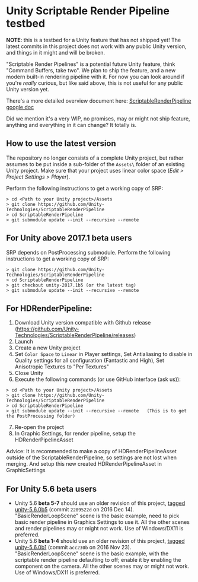 # Unity Scriptable Render Pipeline testbed

**NOTE**: this is a testbed for a Unity feature that has not shipped yet! The latest commits in this project does not work
with any public Unity version, and things in it might and will be broken.

"Scriptable Render Pipelines" is a potential future Unity feature, think "Command Buffers, take two". We plan to ship the feature, and a
new modern built-in rendering pipeline with it. For now you can look around if you're _really_ curious, but like said above, this is
not useful for any public Unity version yet.

There's a more detailed overview document here: [ScriptableRenderPipeline google doc](https://docs.google.com/document/d/1e2jkr_-v5iaZRuHdnMrSv978LuJKYZhsIYnrDkNAuvQ/edit?usp=sharing)

Did we mention it's a very WIP, no promises, may or might not ship feature, anything and everything in it can change? It totally is.

## How to use the latest version
The repository no longer consists of a complete Unity project, but rather
assumes to be put inside a sub-folder of the `Assets\` folder of an existing
Unity project. Make sure that your project uses linear color space
(_Edit > Project Settings > Player_).

Perform the following instructions to get a working copy of SRP:
```
> cd <Path to your Unity project>/Assets
> git clone https://github.com/Unity-Technologies/ScriptableRenderPipeline
> cd ScriptableRenderPipeline
> git submodule update --init --recursive --remote
```

## For Unity above 2017.1 beta users
SRP depends on PostProcessing submodule. Perform the following instructions to get a working copy of SRP:
```
> git clone https://github.com/Unity-Technologies/ScriptableRenderPipeline
> cd ScriptableRenderPipeline
> git checkout unity-2017.1b5 (or the latest tag)
> git submodule update --init --recursive --remote
```

## For HDRenderPipeline:

1. Download Unity version compatible with Github release (https://github.com/Unity-Technologies/ScriptableRenderPipeline/releases)
2. Launch
3. Create a new Unity project
4. Set `Color Space` to `Linear` in Player settings, Set Antialiasing to disable in Quality settings for all configuration (Fantastic and High), Set Anisotropic Textures to "Per Textures"
5. Close Unity
6. Execute the following commands (or use GitHub interface (ask us)):
```
> cd <Path to your Unity project>/Assets
> git clone https://github.com/Unity-Technologies/ScriptableRenderPipeline
> cd ScriptableRenderPipeline
> git submodule update --init --recursive --remote   (This is to get the PostProcessing folder)
```
7. Re-open the project
8. In Graphic Settings, for render pipeline, setup the HDRenderPipelineAsset

Advice: It is recommended to make a copy of HDRenderPipelineAsset outside of the ScriptableRenderPipeline, so settings are not lost when merging. And setup this new created HDRenderPipelineAsset in GraphicSettings


## For Unity 5.6 beta users

* Unity 5.6 **beta 5-7** should use an older revision of this project, [tagged unity-5.6.0b5](../../releases/tag/unity-5.6.0b5) (commit `2209522d` on 2016 Dec 14).
  "BasicRenderLoopScene" scene is the basic example, need to pick basic render pipeline in Graphics Settings to use it.
  All the other scenes and render pipelines may or might not work. Use of Windows/DX11 is preferred.
* Unity 5.6 **beta 1-4** should use an older revision of this project, [tagged unity-5.6.0b1](../../releases/tag/unity-5.6.0b1) (commit `acc230b` on 2016 Nov 23).
  "BasicRenderLoopScene" scene is the basic example, with the scriptable render pipeline defaulting to off; enable it by enabling the component on the camera.
  All the other scenes may or might not work. Use of Windows/DX11 is preferred.
